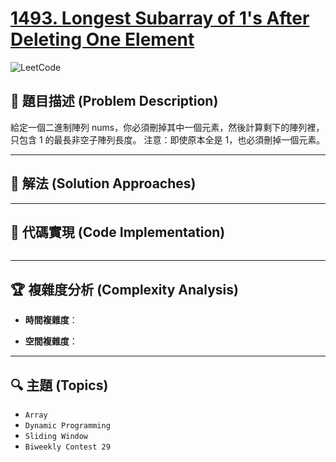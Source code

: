 # [1493. Longest Subarray of 1's After Deleting One Element](https://leetcode.com/problems/longest-subarray-of-1s-after-deleting-one-element/description/)

![LeetCode](https://leetcode.com/static/images/LeetCode_Sharing.png)

## **📝 題目描述 (Problem Description)**  

給定一個二進制陣列 nums，你必須刪掉其中一個元素，然後計算剩下的陣列裡，只包含 1 的最長非空子陣列長度。
注意：即使原本全是 1，也必須刪掉一個元素。

---

## 🚀 **解法 (Solution Approaches)**


---

## 📌 **代碼實現 (Code Implementation)**
```
```

---

## 🏆 **複雜度分析 (Complexity Analysis)**  

- **時間複雜度**：

- **空間複雜度**：

--- 

## 🔍 **主題 (Topics)**
- `Array`
- `Dynamic Programming`
- `Sliding Window`
- `Biweekly Contest 29`